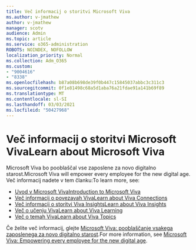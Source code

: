 ```yaml
---
title: Več informacij o storitvi Microsoft Viva
ms.author: v-jmathew
author: v-jmathew
manager: scotv
audience: Admin
ms.topic: article
ms.service: o365-administration
ROBOTS: NOINDEX, NOFOLLOW
localization_priority: Normal
ms.collection: Adm_O365
ms.custom:
- "9004616"
- "8338"
ms.openlocfilehash: b87a08b698de39f0b447c15845037abbc3c311c3
ms.sourcegitcommit: 0f1e81498c68a5d1aba76a21fdae91a141b69f89
ms.translationtype: MT
ms.contentlocale: sl-SI
ms.lasthandoff: 03/03/2021
ms.locfileid: "50427968"
---
```

# <a name="learn-about-microsoft-viva"></a><span data-ttu-id="fbed5-102">Več informacij o storitvi Microsoft Viva</span><span class="sxs-lookup"><span data-stu-id="fbed5-102">Learn about Microsoft Viva</span></span>

<span data-ttu-id="fbed5-103">Microsoft Viva bo pooblaščal vse zaposlene za novo digitalno starost.</span><span class="sxs-lookup"><span data-stu-id="fbed5-103">Microsoft Viva will empower every employee for the new digital age.</span></span> <span data-ttu-id="fbed5-104">Več informacij nadete v tem članku:</span><span class="sxs-lookup"><span data-stu-id="fbed5-104">To learn more, see:</span></span>

- [<span data-ttu-id="fbed5-105">Uvod v Microsoft Viva</span><span class="sxs-lookup"><span data-stu-id="fbed5-105">Introduction to Microsoft Viva</span></span>](https://www.microsoft.com/microsoft-viva/overview)
- [<span data-ttu-id="fbed5-106">Več informacij o povezavah Viva</span><span class="sxs-lookup"><span data-stu-id="fbed5-106">Learn about Viva Connections</span></span>](https://aka.ms/VivaConnectionsBlog/)
- [<span data-ttu-id="fbed5-107">Več informacij o storitvi Viva Insights</span><span class="sxs-lookup"><span data-stu-id="fbed5-107">Learn about Viva Insights</span></span>](https://aka.ms/VivaInsightsBlog)
- [<span data-ttu-id="fbed5-108">Več o učenju Viva</span><span class="sxs-lookup"><span data-stu-id="fbed5-108">Learn about Viva Learning</span></span>](https://aka.ms/VivaLearningBlog)
- [<span data-ttu-id="fbed5-109">Več o temah Viva</span><span class="sxs-lookup"><span data-stu-id="fbed5-109">Learn about Viva Topics</span></span>](https://aka.ms/viva/topics/blog)

<span data-ttu-id="fbed5-110">Če želite več informacij, glejte [Microsoft Viva: pooblaščanje vsakega zaposlenega za novo digitalno starost](https://www.microsoft.com/microsoft-365/blog/2021/02/04/microsoft-viva-empowering-every-employee-for-the-new-digital-age/).</span><span class="sxs-lookup"><span data-stu-id="fbed5-110">For more information, see [Microsoft Viva: Empowering every employee for the new digital age](https://www.microsoft.com/microsoft-365/blog/2021/02/04/microsoft-viva-empowering-every-employee-for-the-new-digital-age/).</span></span>
